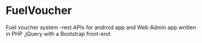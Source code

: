 # FuelVoucher
Fuel voucher system -rest APIs for android app and Web Admin app written in PHP ,jQuery with a Bootstrap front-end
